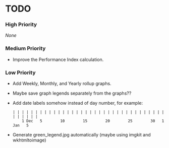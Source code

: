 # TODO

### High Priority
_None_

### Medium Priority
- Improve the Performance Index calculation.

### Low Priority
- Add Weekly, Monthly, and Yearly rollup graphs.
- Maybe save graph legends separately from the graphs??
- Add date labels somehow instead of day number, for example:

      | | | | | | | | | | | | | | | | | | | | | | | | | | | | | | | | | | | | | | | |
          1 Dec   5        10        15        20        25        30   1 Jan   5
- Generate green_legend.jpg automatically (maybe using imgkit and wkhtmltoimage)
